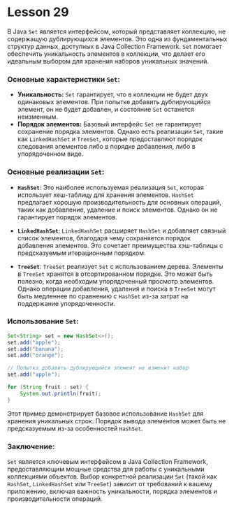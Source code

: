 # Lesson 29

В Java `Set` является интерфейсом, который представляет коллекцию, не содержащую дублирующихся элементов. Это одна из фундаментальных структур данных, доступных в Java Collection Framework. `Set` помогает обеспечить уникальность элементов в коллекции, что делает его идеальным выбором для хранения наборов уникальных значений.

### Основные характеристики `Set`:

- **Уникальность:** `Set` гарантирует, что в коллекции не будет двух одинаковых элементов. При попытке добавить дублирующийся элемент, он не будет добавлен, и состояние `Set` останется неизменным.
- **Порядок элементов:** Базовый интерфейс `Set` не гарантирует сохранение порядка элементов. Однако есть реализации `Set`, такие как `LinkedHashSet` и `TreeSet`, которые предоставляют порядок следования элементов либо в порядке добавления, либо в упорядоченном виде.

### Основные реализации `Set`:

- **`HashSet`**: Это наиболее используемая реализация `Set`, которая использует хеш-таблицу для хранения элементов. `HashSet` предлагает хорошую производительность для основных операций, таких как добавление, удаление и поиск элементов. Однако он не гарантирует порядок элементов.

- **`LinkedHashSet`**: `LinkedHashSet` расширяет `HashSet` и добавляет связный список элементов, благодаря чему сохраняется порядок добавления элементов. Это сочетает преимущества хэш-таблицы с предсказуемым итерационным порядком.

- **`TreeSet`**: `TreeSet` реализует `Set` с использованием дерева. Элементы в `TreeSet` хранятся в отсортированном порядке. Это может быть полезно, когда необходим упорядоченный просмотр элементов. Однако операции добавления, удаления и поиска в `TreeSet` могут быть медленнее по сравнению с `HashSet` из-за затрат на поддержание упорядоченности.

### Использование `Set`:

```java
Set<String> set = new HashSet<>();
set.add("apple");
set.add("banana");
set.add("orange");

// Попытка добавить дублирующийся элемент не изменит набор
set.add("apple");

for (String fruit : set) {
    System.out.println(fruit);
}
```

Этот пример демонстрирует базовое использование `HashSet` для хранения уникальных строк. Порядок вывода элементов может быть не предсказуемым из-за особенностей `HashSet`.

### Заключение:

`Set` является ключевым интерфейсом в Java Collection Framework, предоставляющим мощные средства для работы с уникальными коллекциями объектов. Выбор конкретной реализации `Set` (такой как `HashSet`, `LinkedHashSet` или `TreeSet`) зависит от требований к вашему приложению, включая важность уникальности, порядка элементов и производительности операций.